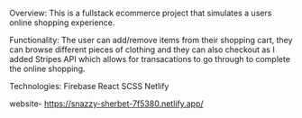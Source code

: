 Overview:
This is a fullstack ecommerce project that simulates a users online shopping experience.

Functionality:
The user can add/remove items from their shopping cart, they can browse different pieces of clothing and they can also checkout as I added Stripes API which allows for transacations to go through to complete the online shopping.

Technologies:
Firebase
React
SCSS
Netlify

website- https://snazzy-sherbet-7f5380.netlify.app/
